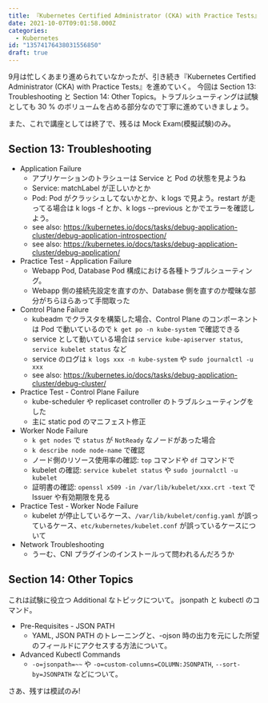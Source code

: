 ```yaml
---
title: 『Kubernetes Certified Administrator (CKA) with Practice Tests』記録 - セクション13・14
date: 2021-10-07T09:01:58.000Z
categories:
  - Kubernetes
id: "13574176438031556850"
draft: true
---
```

9月は忙しくあまり進められていなかったが、引き続き『Kubernetes Certified Administrator (CKA) with Practice Tests』を進めていく。
今回は Section 13: Troubleshooting と Section 14: Other Topics。トラブルシューティングは試験としても 30 % のボリュームを占める部分なので丁寧に進めていきましょう。

また、これで講座としては終了で、残るは Mock Exam(模擬試験)のみ。

## Section 13: Troubleshooting

- Application Failure
  - アプリケーションのトラシューは Service と Pod の状態を見ようね
  - Service: matchLabel が正しいかとか
  - Pod: Pod がクラッシュしてないかとか、k logs で見よう。restart が走ってる場合は k logs -f とか、k logs --previous とかでエラーを確認しよう。
  - see also: https://kubernetes.io/docs/tasks/debug-application-cluster/debug-application-introspection/
  - see also: https://kubernetes.io/docs/tasks/debug-application-cluster/debug-application/
- Practice Test - Application Failure
  - Webapp Pod, Database Pod 構成における各種トラブルシューティング。
  - Webapp 側の接続先設定を直すのか、Database 側を直すのか曖昧な部分がちらほらあって手間取った
- Control Plane Failure
  - kubeadm でクラスタを構築した場合、Control Plane のコンポーネントは Pod で動いているので `k get po -n kube-system` で確認できる
  - service として動いている場合は `service kube-apiserver status`, `service kubelet status` など
  - service のログは `k logs xxx -n kube-system` や `sudo journalctl -u xxx`
  - see also: https://kubernetes.io/docs/tasks/debug-application-cluster/debug-cluster/
- Practice Test - Control Plane Failure
  - kube-scheduler や replicaset controller のトラブルシューティングをした
  - 主に static pod のマニフェスト修正
- Worker Node Failure
  - `k get nodes` で `status` が `NotReady` なノードがあった場合
  - `k describe node node-name` で確認
  - ノード側のリソース使用率の確認: `top` コマンドや `df` コマンドで
  - kubelet の確認: `service kubelet status` や `sudo journalctl -u kubelet`
  - 証明書の確認: `openssl x509 -in /var/lib/kubelet/xxx.crt -text` で Issuer や有効期限を見る
- Practice Test - Worker Node Failure
  - kubelet が停止しているケース、`/var/lib/kubelet/config.yaml` が誤っているケース、`etc/kubernetes/kubelet.conf` が誤っているケースについて
- Network Troubleshooting
  - うーむ、CNI プラグインのインストールって問われるんだろうか

## Section 14: Other Topics

これは試験に役立つ Additional なトピックについて。  jsonpath と kubectl のコマンド。

- Pre-Requisites - JSON PATH
  - YAML, JSON PATH のトレーニングと、-ojson 時の出力を元にした所望のフィールドにアクセスする方法について。
- Advanced Kubectl Commands
  - `-o=jsonpath=~~` や `-o=custom-columns=COLUMN:JSONPATH`, `--sort-by=JSONPATH` などについて。


さあ、残すは模試のみ!
